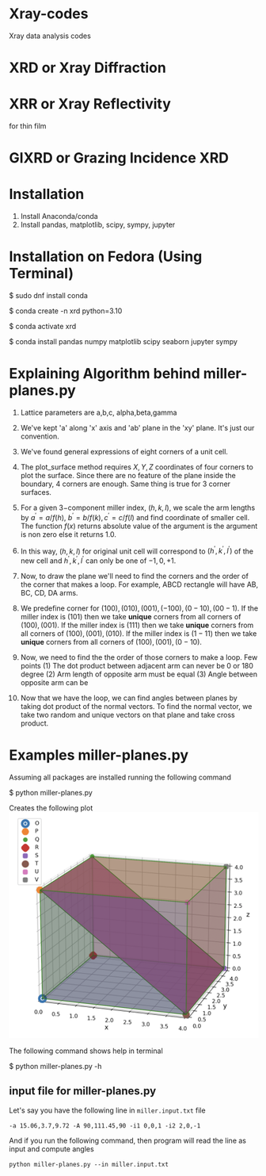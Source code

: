 # Xray-codes
Xray data analysis codes


# XRD or Xray Diffraction


# XRR or Xray Reflectivity
for thin film

# GIXRD or Grazing Incidence XRD



# Installation 
1. Install Anaconda/conda 
2. Install pandas, matplotlib, scipy, sympy, jupyter

# Installation on Fedora (Using Terminal)
$ sudo dnf install conda

$ conda create -n xrd python=3.10

$ conda activate xrd

$ conda install pandas numpy matplotlib scipy seaborn jupyter sympy


# Explaining Algorithm behind miller-planes.py
1. Lattice parameters are a,b,c, alpha,beta,gamma
2. We've kept 'a' along 'x' axis and 'ab' plane in the 'xy' plane. It's just our convention.
3. We've found general expressions of eight corners of a unit cell.
4. The plot_surface method requires $X,Y,Z$ coordinates of four corners to plot the surface. Since there are no feature of the plane inside the boundary, $4$ corners are enough. Same thing is true for $3$ corner surfaces.


5. For a given $3-$component miller index, $(h,k,l)$, we scale the arm lengths by $a^\prime=a/f(h),\ b^\prime=b/f(k), c^\prime=c/f(l)$ and find coordinate of smaller cell. The function $f(x)$ returns absolute value of the argument is the argument is non zero else it returns 1.0.
6. In this way, $(h,k,l)$ for original unit cell will correspond to $(h^\prime,k^\prime,l^\prime)$ of the new cell and $h^\prime,k^\prime,l^\prime$ can only be one of $-1,0,+1$.


7. Now, to draw the plane we'll need to find the corners and the order of the corner that makes a loop. For example, ABCD rectangle will have AB, BC, CD, DA arms.
8. We predefine corner for $(100),(010),(001),(-100),(0-10),(00-1)$. If the miller index is $(101)$ then we take **unique** corners from all corners of $(100),(001)$. If the miller index is $(111)$ then we take **unique** corners from all corners of $(100),(001),(010)$. If the miller index is $(1-11)$ then we take **unique** corners from all corners of $(100),(001),(0-10)$. 
9. Now, we need to find the the order of those corners to make a loop. Few points (1) The dot product between adjacent arm can never be $0$ or $180$ degree (2) Arm length of opposite arm must be equal (3) Angle between opposite arm can be 


10. Now that we have the loop, we can find angles between planes by taking dot product of the normal vectors. To find the normal vector, we take two random and unique vectors on that plane and take cross product.


# Examples miller-planes.py
Assuming all packages are installed running the following command

$ python miller-planes.py

Creates the following plot
![Cubic Unit Cell](./res/plane%20(101).png)


The following command shows help in terminal 

$ python miller-planes.py -h

## input file for miller-planes.py

Let's say you have the following line in `miller.input.txt` file
```
-a 15.06,3.7,9.72 -A 90,111.45,90 -i1 0,0,1 -i2 2,0,-1
```

And if you run the following command, then program will read the line as input and compute angles
```
python miller-planes.py --in miller.input.txt
```